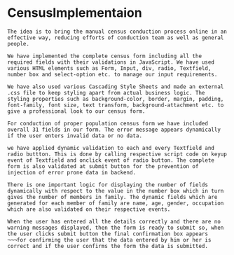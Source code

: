 # CensusImplementaion
	The idea is to bring the manual census conduction process online in an effective way, reducing efforts of conduction team as well as general people.

	We have implemented the complete census form including all the required fields with their validations in JavaScript. We have used various HTML elements such as Form, Input, div, radio, Textfield, number box and select-option etc. to manage our input requirements.

	We have also used various Cascading Style Sheets and made an external .css file to keep styling apart from actual business logic. The styling properties such as background-color, border, margin, padding, font-family, font size, text transform, background-attachment etc. to give a professional look to our census form.

	For conduction of proper population census form we have included overall 31 fields in our form. The error message appears dynamically if the user enters invalid data or no data.

	we have applied dynamic validation to each and every Textfield and radio buttton. This is done by calling respective script code on keyup event of Textfield and onclick event of radio button. The complete form is also validated at submit button for the prevention of injection of error prone data in backend.

	There is one important logic for displaying the number of fields dynamically with respect to the value in the number box which in turn gives the number of members in family. The dynamic fields which are generated for each member of family are name, age, gender, occupation which are also validated on their respective events.

	When the user has entered all the details correctly and there are no warning messages displayed, then the form is ready to submit so, when the user clicks submit button the final confirmation box appears ¬¬¬for confirming the user that the data entered by him or her is correct and if the user confirms the form the data is submitted.
